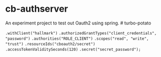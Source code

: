 # cb-authserver
An experiment project to test out Oauth2 using spring. # turbo-potato

`.withClient("hallmark")`
    `.authorizedGrantTypes("client_credentials", "password")`
    `.authorities("ROLE_CLIENT")`
    `.scopes("read", "write", "trust")`
    `.resourceIds("cboauth2/secret")`
    `.accessTokenValiditySeconds(120)`
    `.secret("secret_password");`
